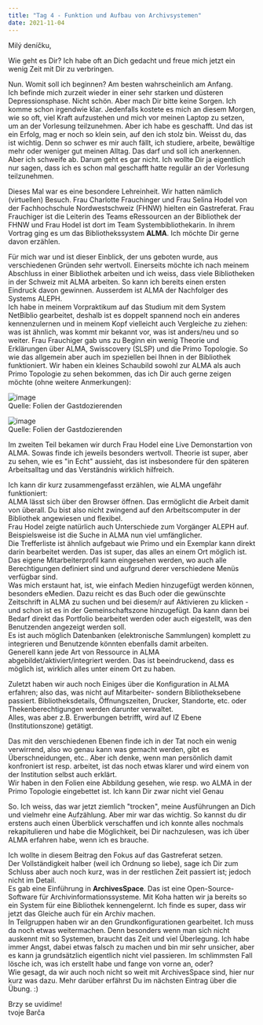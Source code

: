 ```yaml
---
title: "Tag 4 - Funktion und Aufbau von Archivsystemen"
date: 2021-11-04
---
```


Milý deníčku,

Wie geht es Dir? Ich habe oft an Dich gedacht und freue mich jetzt ein wenig Zeit mit Dir zu verbringen.

Nun. Womit soll ich beginnen? Am besten wahrscheinlich am Anfang. <br>
Ich befinde mich zurzeit wieder in einer sehr starken und düsteren Depressionsphase. Nicht schön. Aber mach Dir bitte keine Sorgen. Ich komme schon irgendwie klar. Jedenfalls 
kostete es mich an diesem Morgen, wie so oft, viel Kraft aufzustehen und mich vor meinen Laptop zu setzen, um an der Vorlesung teilzunehmen. Aber ich habe es geschafft. Und
das ist ein Erfolg, mag er noch so klein sein, auf den ich stolz bin. Weisst du, das ist wichtig. Denn so schwer es mir auch fällt, ich studiere, arbeite, bewältige mehr oder weniger gut meinen Alltag. Das darf und soll ich anerkennen. Aber ich schweife ab. Darum geht es gar nicht. Ich wollte Dir ja eigentlich nur sagen, dass ich es schon mal geschafft hatte regulär an der Vorlesung teilzunehmen.

Dieses Mal war es eine besondere Lehreinheit. Wir hatten nämlich (virtuellen) Besuch. Frau Charlotte Frauchinger und Frau Selina Hodel von der Fachhochschule Nordwestschweiz (FHNW) hielten ein Gastreferat. Frau Frauchiger ist die Leiterin des Teams eRessourcen an der Bibliothek der FHNW und Frau Hodel ist dort im Team Systembibliothekarin. In ihrem Vortrag ging es um das Bibliothekssystem **ALMA**. Ich möchte Dir gerne davon erzählen.

Für mich war und ist dieser Einblick, der uns geboten wurde, aus verschiedenen Gründen sehr wertvoll. Einerseits möchte ich nach meinem Abschluss in einer Bibliothek arbeiten und ich weiss, dass viele Bibliotheken in der Schweiz mit ALMA arbeiten. So kann ich bereits einen ersten Eindruck davon gewinnen. Ausserdem ist ALMA der Nachfolger des Systems ALEPH. <br>
Ich habe in meinem Vorpraktikum auf das Studium mit dem System NetBiblio gearbeitet, deshalb ist es doppelt spannend noch ein anderes kennenzulernen und in meinem Kopf vielleicht auch Vergleiche zu ziehen: was ist ähnlich, was kommt mir bekannt vor, was ist anders/neu und so weiter. 
Frau Frauchiger gab uns zu Beginn ein wenig Theorie und Erklärungen über ALMA, Swisscovery (SLSP) und die Primo Topologie. So wie das allgemein aber auch im speziellen bei Ihnen in der Bibliothek funktioniert. Wir haben ein kleines Schaubild sowohl zur ALMA als auch Primo Topologie zu sehen bekommen, das ich Dir auch gerne zeigen möchte (ohne weitere Anmerkungen):

![image](https://user-images.githubusercontent.com/90834630/151719115-0d0e2307-8bfd-4b36-a17f-0cd071fd2ee4.png) <br>
Quelle: Folien der Gastdozierenden

![image](https://user-images.githubusercontent.com/90834630/151719124-0ece6d93-fc2a-464b-9153-4d0f236fb957.png) <br>
Quelle: Folien der Gastdozierenden

Im zweiten Teil bekamen wir durch Frau Hodel eine Live Demonstartion von ALMA. Sowas finde ich jeweils besonders wertvoll. Theorie ist super, aber zu sehen, wie es "in Echt" aussieht, das ist insbesondere für den späteren Arbeitsalltag und das Verständnis wirklich hilfreich.

Ich kann dir kurz zusammengefasst erzählen, wie ALMA ungefähr funktioniert: <br>
ALMA lässt sich über den Browser öffnen. Das ermöglicht die Arbeit damit von überall. Du bist also nicht zwingend auf den Arbeitscomputer in der Bibliothek angewiesen und flexibel. <br>
Frau Hodel zeigte natürlich auch Unterschiede zum Vorgänger ALEPH auf. Beispielsweise ist die Suche in ALMA nun viel umfänglicher. <br>
Die Trefferliste ist ähnlich aufgebaut wie Primo und ein Exemplar kann direkt darin bearbeitet werden. Das ist super, das alles an einem Ort möglich ist. <br>
Das eigene Mitarbeiterprofil kann eingesehen werden, wo auch alle Berechtigungen definiert sind und aufgrund derer verschiedene Menüs verfügbar sind. <br>
Was mich erstaunt hat, ist, wie einfach Medien hinzugefügt werden können, besonders eMedien. Dazu reicht es das Buch oder die gewünschte Zeitschrift in ALMA zu suchen und
bei diesem/r auf Aktivieren zu klicken - und schon ist es in der Gemeinschaftszone hinzugefügt. Da kann dann bei Bedarf direkt das Portfolio bearbeitet werden oder auch eigestellt, was den Benutzenden angezeigt werden soll. <br>
Es ist auch möglich Datenbanken (elektronische Sammlungen) komplett zu integrieren und Benutzende könnten ebenfalls damit arbeiten. <br>
Generell kann jede Art von Ressource in ALMA abgebildet/aktiviert/integriert werden. Das ist beeindruckend, dass es möglich ist, wirklich alles unter einem Ort zu haben.

Zuletzt haben wir auch noch Einiges über die Konfiguration in ALMA erfahren; also das, was nicht auf Mitarbeiter- sondern Bibliotheksebene passiert. Bibliotheksdetails, Öffnungszeiten, Drucker, Standorte, etc. oder Thekenberechtigungen werden darunter verwaltet. <br>
Alles, was aber z.B. Erwerbungen betrifft, wird auf IZ Ebene (Institutionszone) getätigt.

Das mit den verschiedenen Ebenen finde ich in der Tat noch ein wenig verwirrend, also wo genau kann was gemacht werden, gibt es Überschneidungen, etc.. Aber ich denke, wenn man  persönlich damit konfroniert ist resp. arbeitet, ist das noch etwas klarer und wird einem von der Institution selbst auch erklärt. <br>
Wir haben in den Folien eine Abbildung gesehen, wie resp. wo ALMA in der Primo Topologie eingebettet ist. Ich kann Dir zwar nicht viel Genau

So. Ich weiss, das war jetzt ziemlich "trocken", meine Ausführungen an Dich und vielmehr eine Aufzählung. Aber mir war das wichtig. So kannst du dir erstens auch einen Überblick verschaffen und ich konnte alles nochmals rekapitulieren und habe die Möglichkeit, bei Dir nachzulesen, was ich über ALMA erfahren habe, wenn ich es brauche.

Ich wollte in diesem Beitrag den Fokus auf das Gastreferat setzen. <br>
Der Vollständigkeit halber (weil ich Ordnung so liebe), sage ich Dir zum Schluss aber auch noch kurz, was in der restlichen Zeit passiert ist; jedoch nicht im Detail. <br>
Es gab eine Einführung in **ArchivesSpace**. Das ist eine Open-Source-Software für Archivinformationssysteme. Mit Koha hatten wir ja bereits so ein System für eine Bibliothek kennengelernt. Ich finde es super, dass wir jetzt das Gleiche auch für ein Archiv machen. <br>
In Teilgruppen haben wir an den Grundkonfigurationen gearbeitet. Ich muss da noch etwas weitermachen. Denn besonders wenn man sich nicht auskennt mit so Systemen, braucht
das Zeit und viel Überlegung. Ich habe immer Angst, dabei etwas falsch zu machen und bin mir sehr unsicher, aber es kann ja grundsätzlich eigentlich nicht viel passieren.
Im schlimmsten Fall lösche ich, was ich erstellt habe und fange von vorne an, oder? <br>
Wie gesagt, da wir auch noch nicht so weit mit ArchivesSpace sind, hier nur kurz was dazu. Mehr darüber erfährst Du im nächsten Eintrag über die Übung. :)

Brzy se uvidíme! <br>
tvoje Barča
